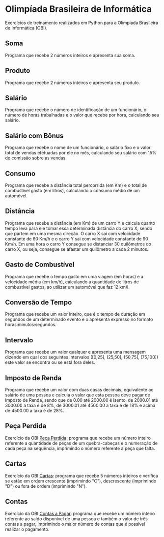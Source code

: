 # Olimpíada Brasileira de Informática
Exercícios de treinamento realizados em Python para a Olímpiada Brasileira de Informática (OBI).

## Soma 
Programa que recebe 2 números inteiros e apresenta sua soma.

## Produto
Programa que recebe 2 números inteiros e apresenta seu produto.

## Salário
Programa que recebe o número de identificação de um funcionário, o número de horas trabalhadas e o valor que recebe por hora, calculando seu salário.

## Salário com Bônus
Programa que recebe o nome de um funcionário, o salário fixo e o valor total de vendas efetuadas por ele no mês, calculando seu salário com 15% de comissão sobre as vendas.

## Consumo
Programa que recebe a distância total percorrida (em Km) e o total de combustível gasto (em litros), calculando o consumo médio de um automóvel.

## Distância 
Programa que recebe a distância (em Km) de um carro Y e calcula quanto tempo leva para ele tomar essa determinada distância do carro X, sendo que partem em uma mesma direção. O carro X sai com velocidade constante de 60 Km/h e o carro Y sai com velocidade constante de 90 Km/h. Em uma hora o carro Y consegue se distanciar 30 quilômetros do carro X, ou seja, consegue se afastar um quilômetro a cada 2 minutos.

## Gasto de Combustível
Programa que recebe o tempo gasto em uma viagem (em horas) e a velocidade média (em km/h), calculando a quantidade de litros de combustível gastos, ao utilizar um automóvel que faz 12 km/l.

## Conversão de Tempo
Programa que recebe um valor inteiro, que é o tempo de duração em segundos de um determinado evento e o apresenta expresso no formato horas:minutos:segundos.

## Intervalo
Programa que recebe um valor qualquer e apresenta uma mensagem dizendo em qual dos seguintes intervalos ([0,25], (25,50], (50,75], (75,100]) este valor se encontra ou se está fora deles.

## Imposto de Renda 
Programa que recebe um valor com duas casas decimais, equivalente ao salário de uma pessoa e calcula o valor que esta pessoa deve pagar de Imposto de Renda, sendo que de 0.00 até 2000.00 é isento, de 2000.01 até 3000.00 a taxa é de 8%, de 3000.01 até 4500.00 a taxa é de 18% e acima de 4500.00 a taxa é de 28%. 

## Peça Perdida
Exercício da OBI [Peça Perdida](https://olimpiada.ic.unicamp.br/pratique/p1/2007/f1/perdida/): programa que recebe um número inteiro referente a quantidade de peças de um quebra-cabeças e o numeração de cada peça na sequência, imprimindo o número referente à peça que falta.

## Cartas
Exercício da OBI [Cartas](https://olimpiada.ic.unicamp.br/pratique/ps/2014/f1/cartas/): programa que recebe 5 números inteiros e verifica se estão em ordem crescente (imprimindo "C"), descrescente (imprimindo "D") ou fora de ordem (imprimindo "N").

## Contas
Exercício da OBI [Contas a Pagar](https://olimpiada.ic.unicamp.br/resultados/fase1/programacao/cadernos/): programa que recebe um número inteiro referente ao saldo disponível de uma pessoa e também o valor de três contas a pagar, imprimindo o maior número de contas que é possível realizar o pagamento.
